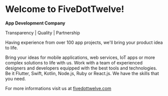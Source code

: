 # Welcome to FiveDotTwelve!

**App Development Company**

Transparency | Quality | Partnership

Having experience from over 100 app projects, we'll bring your product idea to life.

Bring your ideas for mobile applications, web services, IoT apps or more complex solutions to life with us. Work with a team of experienced designers and developers equipped with the best tools and technologies. Be it Flutter, Swift, Kotlin, Node.js, Ruby or React.js. We have the skills that you need.

For more informations visit us at [fivedottwelve.com](https://fivedottwelve.com/)
